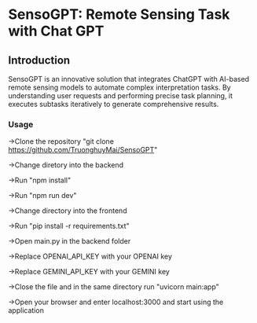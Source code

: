 # SensoGPT: Remote Sensing Task with Chat GPT
Introduction
----
SensoGPT is an innovative solution that integrates ChatGPT with AI-based remote sensing models to automate complex interpretation tasks. By understanding user requests and performing precise task planning, it executes subtasks iteratively to generate comprehensive results.


### Usage
->Clone the repository "git clone https://github.com/TruonghuyMai/SensoGPT"

->Change diretory into the backend

->Run "npm install"

->Run "npm run dev"

->Change directory into the frontend

->Run "pip install -r requirements.txt"

->Open main.py in the backend folder

->Replace OPENAI_API_KEY with your OPENAI key

->Replace GEMINI_API_KEY with your GEMINI key

->Close the file and in the same directory run "uvicorn main:app"

->Open your browser and enter localhost:3000 and start using the application
